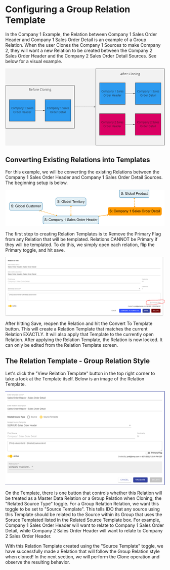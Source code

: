 # Configuring a Group Relation Template

In the Company 1 Example, the Relation between Company 1 Sales Order Header and Company 1 Sales Order Detail is an example of a Group Relation. When the user Clones the Company 1 Sources to make Company 2, they will want a new Relation to be created between the Company 2 Sales Order Header and the Company 2 Sales Order Detail Sources. See below for a visual example.&#x20;

![Desired Group Relation behavior when Cloning](<../../../.gitbook/assets/image (393) (1) (1).png>)

## Converting Existing Relations into Templates

For this example, we will be converting the existing Relations between the Company 1 Sales Order Header and Company 1 Sales Order Detail Sources. The beginning setup is below.

![Beginning Setup](<../../../.gitbook/assets/image (388) (1).png>)

The first step to creating Relation Templates is to Remove the Primary Flag from any Relation that will be templated. Relations CANNOT be Primary if they will be templated. To do this, we simply open each relation, flip the Primary toggle, and hit save.&#x20;

![De-primary the Relation](<../../../.gitbook/assets/image (402) (1).png>)

After hitting Save, reopen the Relation and hit the Convert To Template button. This will create a Relation Template that matches the current Relation EXACTLY. It will also apply that Template to the currently open Relation. After applying the Relation Template, the Relation is now locked. It can only be edited from the Relation Template screen.

## The Relation Template - Group Relation Style

Let's click the "View Relation Template" button in the top right corner to take a look at the Template itself. Below is an image of the Relation Template.&#x20;

![](<../../../.gitbook/assets/image (387) (1).png>)

On the Template, there is one button that controls whether this Relation will be treated as a Master Data Relation or a Group Relation when Cloning, the "Related Source Type" toggle. For a Group Relation Relation, we want this toggle to be set to "Source Template". This tells IDO that any source using this Template should be related to the Source within its Group that uses the Soruce Templated listed in the Related Source Template box. For example, Company 1 Sales Order Header will want to relate to Company 1 Sales Order Detail, while Company 2 Sales Order Header will want to relate to Company 2 Sales Order Header.&#x20;

With this Relation Template created using the "Source Template" toggle, we have successfully made a Relation that will follow the Group Relation style when cloned! In the next section, we will perform the Clone operation and observe the resulting behavior.

